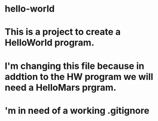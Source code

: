 # hello-world
# This is a project to create a HelloWorld program.

# I'm changing this file because in addtion to the HW program we will need a HelloMars prgram.

# 'm in need of a working .gitignore
